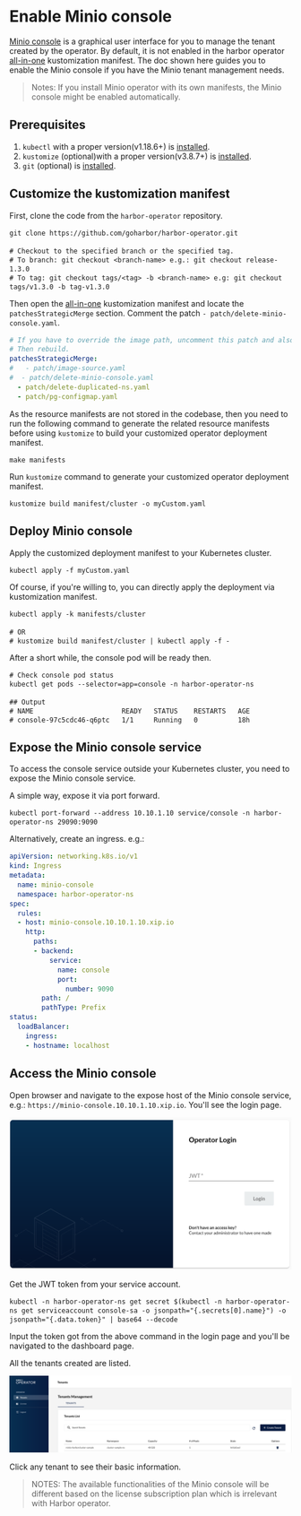 # Enable Minio console

[Minio console](https://github.com/minio/console) is a graphical user interface for you to manage the tenant created by the operator. By default, it is not enabled in the harbor operator [all-in-one](./kustomization-all-in-one.md) kustomization manifest. The doc shown here guides you to enable the Minio console if you have the Minio tenant management needs.

>Notes: If you install Minio operator with its own manifests, the Minio console might be enabled automatically.

## Prerequisites

1. `kubectl` with a proper version(v1.18.6+) is [installed](https://kubernetes.io/docs/tasks/tools/).
1. `kustomize` (optional)with a proper version(v3.8.7+) is [installed](https://kubectl.docs.kubernetes.io/installation/kustomize/).
1. `git` (optional) is [installed](https://git-scm.com/book/en/v2/Getting-Started-Installing-Git).

## Customize the kustomization manifest

First, clone the code from the `harbor-operator` repository.

```shell
git clone https://github.com/goharbor/harbor-operator.git

# Checkout to the specified branch or the specified tag.
# To branch: git checkout <branch-name> e.g.: git checkout release-1.3.0
# To tag: git checkout tags/<tag> -b <branch-name> e.g: git checkout tags/v1.3.0 -b tag-v1.3.0
```

Then open the [all-in-one](./kustomization-all-in-one.md) kustomization manifest and locate the `patchesStrategicMerge` section. Comment the patch `- patch/delete-minio-console.yaml`.

```yaml
# If you have to override the image path, uncomment this patch and also change the image paths in the patch/image-source.yaml file.
# Then rebuild.
patchesStrategicMerge:
#   - patch/image-source.yaml
#  - patch/delete-minio-console.yaml
  - patch/delete-duplicated-ns.yaml
  - patch/pg-configmap.yaml
```

As the resource manifests are not stored in the codebase, then you need to run the following command to generate the related resource manifests before using `kustomize` to build your customized operator deployment manifest.

```shell
make manifests
```

Run `kustomize` command to generate your customized operator deployment manifest.

```shell
kustomize build manifest/cluster -o myCustom.yaml
```

## Deploy Minio console

Apply the customized deployment manifest to your Kubernetes cluster.

```shell
kubectl apply -f myCustom.yaml
```

Of course, if you're willing to, you can directly apply the deployment via kustomization manifest.

```shell
kubectl apply -k manifests/cluster

# OR
# kustomize build manifest/cluster | kubectl apply -f -
```

After a short while, the console pod will be ready then.

```shell
# Check console pod status
kubectl get pods --selector=app=console -n harbor-operator-ns

## Output
# NAME                      READY   STATUS    RESTARTS   AGE
# console-97c5cdc46-q6ptc   1/1     Running   0          18h
```

## Expose the Minio console service

To access the console service outside your Kubernetes cluster, you need to expose the Minio console service.

A simple way, expose it via port forward.

```shell
kubectl port-forward --address 10.10.1.10 service/console -n harbor-operator-ns 29090:9090
```

Alternatively, create an ingress.
e.g.:

```yaml
apiVersion: networking.k8s.io/v1
kind: Ingress
metadata:
  name: minio-console
  namespace: harbor-operator-ns
spec:
  rules:
  - host: minio-console.10.10.1.10.xip.io
    http:
      paths:
      - backend:
          service:
            name: console
            port:
              number: 9090
        path: /
        pathType: Prefix
status:
  loadBalancer:
    ingress:
    - hostname: localhost
```

## Access the Minio console

Open browser and navigate to the expose host of the Minio console service, e.g.: `https://minio-console.10.10.1.10.xip.io`. You'll see the login page.

![Minio console login](../images/console/login.png)

Get the JWT token from your service account.

```shell
kubectl -n harbor-operator-ns get secret $(kubectl -n harbor-operator-ns get serviceaccount console-sa -o jsonpath="{.secrets[0].name}") -o jsonpath="{.data.token}" | base64 --decode
```

Input the token got from the above command in the login page and you'll be navigated to the dashboard page.

All the tenants created are listed.

![Minio console dashboard](../images/console/dashboard.png)

Click any tenant to see their basic information.

>NOTES: The available functionalities of the Minio console will be different based on the license subscription plan which is irrelevant with Harbor operator.
